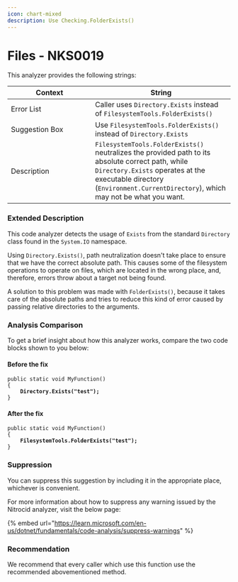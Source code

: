 ```yaml
---
icon: chart-mixed
description: Use Checking.FolderExists()
---
```


# Files - NKS0019

This analyzer provides the following strings:

<table><thead><tr><th width="174">Context</th><th>String</th></tr></thead><tbody><tr><td>Error List</td><td>Caller uses <code>Directory.Exists</code> instead of <code>FilesystemTools.FolderExists()</code></td></tr><tr><td>Suggestion Box</td><td>Use <code>FilesystemTools.FolderExists()</code> instead of <code>Directory.Exists</code></td></tr><tr><td>Description</td><td><code>FilesystemTools.FolderExists()</code> neutralizes the provided path to its absolute correct path, while <code>Directory.Exists</code> operates at the executable directory (<code>Environment.CurrentDirectory</code>), which may not be what you want.</td></tr></tbody></table>

### Extended Description

This code analyzer detects the usage of `Exists` from the standard `Directory` class found in the `System.IO` namespace.

Using `Directory.Exists()`, path neutralization doesn't take place to ensure that we have the correct absolute path. This causes some of the filesystem operations to operate on files, which are located in the wrong place, and, therefore, errors throw about a target not being found.

A solution to this problem was made with `FolderExists()`, because it takes care of the absolute paths and tries to reduce this kind of error caused by passing relative directories to the arguments.

### Analysis Comparison

To get a brief insight about how this analyzer works, compare the two code blocks shown to you below:

#### Before the fix

<pre class="language-csharp" data-title="Somewhere in your mod code..." data-line-numbers><code class="lang-csharp">public static void MyFunction()
{
<strong>    Directory.Exists("test");
</strong>}
</code></pre>

#### After the fix

<pre class="language-csharp" data-title="Somewhere in your mod code..." data-line-numbers><code class="lang-csharp">public static void MyFunction()
{
<strong>    FilesystemTools.FolderExists("test");
</strong>}
</code></pre>

### Suppression

You can suppress this suggestion by including it in the appropriate place, whichever is convenient.

For more information about how to suppress any warning issued by the Nitrocid analyzer, visit the below page:

{% embed url="https://learn.microsoft.com/en-us/dotnet/fundamentals/code-analysis/suppress-warnings" %}

### Recommendation

We recommend that every caller which use this function use the recommended abovementioned method.
